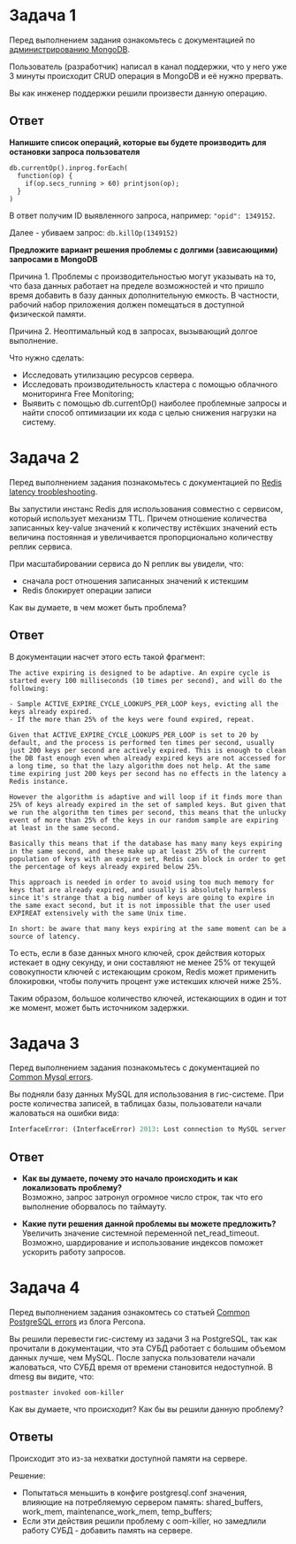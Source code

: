 # Задача 1

Перед выполнением задания ознакомьтесь с документацией по [администрированию MongoDB](https://docs.mongodb.com/manual/administration/).

Пользователь (разработчик) написал в канал поддержки, что у него уже 3 минуты происходит CRUD операция в MongoDB и её 
нужно прервать. 

Вы как инженер поддержки решили произвести данную операцию.

## Ответ

**Напишите список операций, которые вы будете производить для остановки запроса пользователя**  

```
db.currentOp().inprog.forEach(
  function(op) {
    if(op.secs_running > 60) printjson(op);
  }
)
```
В ответ получим ID выявленного запроса, например: `"opid": 1349152`.

Далее - убиваем запрос: `db.killOp(1349152)`


   

**Предложите вариант решения проблемы с долгими (зависающими) запросами в MongoDB**  

Причина 1. Проблемы с производительностью могут указывать на то, что база данных работает на пределе возможностей и что пришло время добавить в базу данных дополнительную емкость. В частности, рабочий набор приложения должен помещаться в доступной физической памяти.  

Причина 2. Неоптимальный код в запросах, вызывающий долгое выполнение. 

Что нужно сделать:  

- Исследовать утилизацию ресурсов сервера. 
- Исследовать производительность кластера с помощью облачного мониторинга Free Monitoring;
- Выявить с помощью db.currentOp() наиболее проблемные запросы и найти способ оптимизации их кода с целью снижения нагрузки на систему.


# Задача 2

Перед выполнением задания познакомьтесь с документацией по [Redis latency troobleshooting](https://redis.io/topics/latency).

Вы запустили инстанс Redis для использования совместно с сервисом, который использует механизм TTL. 
Причем отношение количества записанных key-value значений к количеству истёкших значений есть величина постоянная и
увеличивается пропорционально количеству реплик сервиса. 

При масштабировании сервиса до N реплик вы увидели, что:
- сначала рост отношения записанных значений к истекшим
- Redis блокирует операции записи

Как вы думаете, в чем может быть проблема?

## Ответ
В документации насчет этого есть такой фрагмент:  
```
The active expiring is designed to be adaptive. An expire cycle is started every 100 milliseconds (10 times per second), and will do the following:

- Sample ACTIVE_EXPIRE_CYCLE_LOOKUPS_PER_LOOP keys, evicting all the keys already expired.
- If the more than 25% of the keys were found expired, repeat.

Given that ACTIVE_EXPIRE_CYCLE_LOOKUPS_PER_LOOP is set to 20 by default, and the process is performed ten times per second, usually just 200 keys per second are actively expired. This is enough to clean the DB fast enough even when already expired keys are not accessed for a long time, so that the lazy algorithm does not help. At the same time expiring just 200 keys per second has no effects in the latency a Redis instance.

However the algorithm is adaptive and will loop if it finds more than 25% of keys already expired in the set of sampled keys. But given that we run the algorithm ten times per second, this means that the unlucky event of more than 25% of the keys in our random sample are expiring at least in the same second.

Basically this means that if the database has many many keys expiring in the same second, and these make up at least 25% of the current population of keys with an expire set, Redis can block in order to get the percentage of keys already expired below 25%.

This approach is needed in order to avoid using too much memory for keys that are already expired, and usually is absolutely harmless since it's strange that a big number of keys are going to expire in the same exact second, but it is not impossible that the user used EXPIREAT extensively with the same Unix time.

In short: be aware that many keys expiring at the same moment can be a source of latency.
```

То есть, если в базе данных много ключей, срок действия которых истекает в одну секунду, и они составляют не менее 25% от текущей совокупности ключей с истекающим сроком, Redis может применить блокировки, чтобы получить процент уже истекших ключей ниже 25%.

Таким образом, большое количество ключей, истекающиих в один и тот же момент, может быть источником задержки.



# Задача 3

Перед выполнением задания познакомьтесь с документацией по [Common Mysql errors](https://dev.mysql.com/doc/refman/8.0/en/common-errors.html).

Вы подняли базу данных MySQL для использования в гис-системе. При росте количества записей, в таблицах базы,
пользователи начали жаловаться на ошибки вида:
```python
InterfaceError: (InterfaceError) 2013: Lost connection to MySQL server during query u'SELECT..... '
```
  
## Ответ

- **Как вы думаете, почему это начало происходить и как локализовать проблему?**  
Возможно, запрос затронул огромное число строк, так что его выполнение оборвалось по таймауту.   

- **Какие пути решения данной проблемы вы можете предложить?**  
Увеличить значение системной переменной net_read_timeout.  
Возможно, шардирование и использование индексов поможет ускорить работу запросов.  


# Задача 4

Перед выполнением задания ознакомтесь со статьей [Common PostgreSQL errors](https://www.percona.com/blog/2020/06/05/10-common-postgresql-errors/) из блога Percona.

Вы решили перевести гис-систему из задачи 3 на PostgreSQL, так как прочитали в документации, что эта СУБД работает с большим объемом данных лучше, чем MySQL.
После запуска пользователи начали жаловаться, что СУБД время от времени становится недоступной. В dmesg вы видите, что:

`postmaster invoked oom-killer`

Как вы думаете, что происходит? Как бы вы решили данную проблему?

## Ответы

Происходит это из-за нехватки доступной памяти на сервере.

Решение:   
- Попытаться меньшить в конфиге postgresql.conf значения, влияющие на потребляемую сервером память: shared_buffers, work_mem, maintenance_work_mem, temp_buffers;
- Если эти действия решили проблему с oom-killer, но замедлили работу СУБД - добавить память на сервере.



